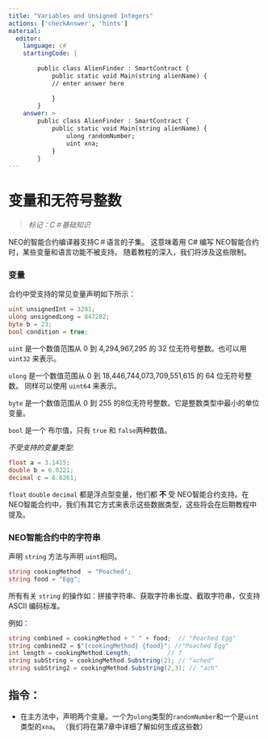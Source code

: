 ```yaml
---
title: "Variables and Unsigned Integers"
actions: ['checkAnswer', 'hints']
material: 
  editor:
    language: c#
    startingCode: |
    
        public class AlienFinder : SmartContract {
            public static void Main(string alienName) {
            // enter answer here
            
            }
        }
    answer: > 
        public class AlienFinder : SmartContract {
            public static void Main(string alienName) {
                ulong randomNumber;
                uint xna; 
            }
        }
---
```


# 变量和无符号整数
> *标记：C＃基础知识*

NEO的智能合约编译器支持C＃语言的子集。 这意味着用 C# 编写 NEO智能合约时，某些变量和语言功能不被支持。 随着教程的深入，我们将涉及这些限制。

### 变量

合约中受支持的常见变量声明如下所示：

```c#
uint unsignedInt = 3281;
ulong unsignedLong = 847282; 
byte b = 23; 
bool condition = true; 
```

`uint` 是一个数值范围从 0 到 4,294,967,295  的 32 位无符号整数。也可以用 `uint32` 来表示。

`ulong` 是一个数值范围从 0 到 18,446,744,073,709,551,615  的 64 位无符号整数。 同样可以使用 `uint64` 来表示。

`byte` 是一个数值范围从 0 到 255 的8位无符号整数。它是整数类型中最小的单位变量。

`bool` 是一个 布尔值，只有 `true` 和 `false`两种数值。

*不受支持的变量类型*: 

```c#
float a = 3.1415;
double b = 6.0221;
decimal c = 6.6261; 
```
`float` `double` `decimal` 都是浮点型变量，他们都 **不** 受 NEO智能合约支持。在 NEO智能合约中，我们有其它方式来表示这些数据类型，这些将会在后期教程中提及。

### NEO智能合约中的字符串

声明 `string` 方法与声明 `uint`相同。

```c#
string cookingMethod  = "Poached"; 
string food = "Egg"; 
```

所有有关 `string` 的操作如：拼接字符串、获取字符串长度、截取字符串，仅支持 ASCII 编码标准。

例如：

```c#
string combined = cookingMethod + " " + food;  // "Poached Egg"
string combined2 = $"{cookingMethod} {food}"; //"Poached Egg"
int length = cookingMethod.Length;          // 7
string subString = cookingMethod.Substring(2); // "ached"
string subString2 = cookingMethod.Substring(2,3); // "ach"
```

## 指令：

- 在主方法中，声明两个变量。一个为`ulong`类型的`randomNumber`和一个是`uint`类型的`xna`。 （我们将在第7章中详细了解如何生成这些数）

